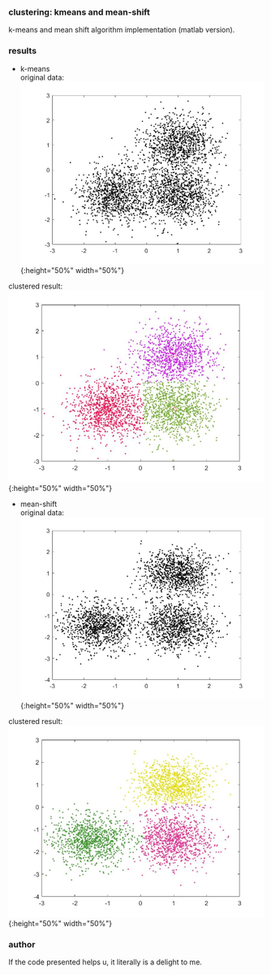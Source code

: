 ### clustering: kmeans and mean-shift
k-means and mean shift algorithm implementation (matlab version).  

### results

- k-means  
original data:  
![original_data](https://github.com/gg-z/clustering_kmeans_mean_shift/blob/master/res_img/k-means_points_ori.jpg){:height="50%" width="50%"}

clustered result:  
![result](https://github.com/gg-z/clustering_kmeans_mean_shift/blob/master/res_img/k-means_partitioned.jpg){:height="50%" width="50%"}   

- mean-shift  
original data:  
![original_data](https://github.com/gg-z/clustering_kmeans_mean_shift/blob/master/res_img/mean-shift_orig.jpg){:height="50%" width="50%"}  

clustered result:  
![result](https://github.com/gg-z/clustering_kmeans_mean_shift/blob/master/res_img/mean-shift_final_results.jpg){:height="50%" width="50%"}   

### author
If the code presented helps u, it literally is a delight to me.


